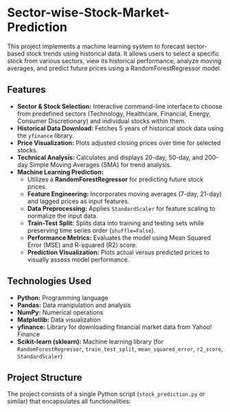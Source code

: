 # Sector-wise-Stock-Market-Prediction

This project implements a machine learning system to forecast sector-based stock trends using historical data. It allows users to select a specific stock from various sectors, view its historical performance, analyze moving averages, and predict future prices using a RandomForestRegressor model.

## Features

* **Sector & Stock Selection:** Interactive command-line interface to choose from predefined sectors (Technology, Healthcare, Financial, Energy, Consumer Discretionary) and individual stocks within them.
* **Historical Data Download:** Fetches 5 years of historical stock data using the `yfinance` library.
* **Price Visualization:** Plots adjusted closing prices over time for selected stocks.
* **Technical Analysis:** Calculates and displays 20-day, 50-day, and 200-day Simple Moving Averages (SMA) for trend analysis.
* **Machine Learning Prediction:**
    * Utilizes a **RandomForestRegressor** for predicting future stock prices.
    * **Feature Engineering:** Incorporates moving averages (7-day, 21-day) and lagged prices as input features.
    * **Data Preprocessing:** Applies `StandardScaler` for feature scaling to normalize the input data.
    * **Train-Test Split:** Splits data into training and testing sets while preserving time series order (`shuffle=False`).
    * **Performance Metrics:** Evaluates the model using Mean Squared Error (MSE) and R-squared (R2) score.
    * **Prediction Visualization:** Plots actual versus predicted prices to visually assess model performance.

## Technologies Used

* **Python:** Programming language
* **Pandas:** Data manipulation and analysis
* **NumPy:** Numerical operations
* **Matplotlib:** Data visualization
* **yfinance:** Library for downloading financial market data from Yahoo! Finance
* **Scikit-learn (sklearn):** Machine learning library (for `RandomForestRegressor`, `train_test_split`, `mean_squared_error`, `r2_score`, `StandardScaler`)

## Project Structure

The project consists of a single Python script (`stock_prediction.py` or similar) that encapsulates all functionalities:

